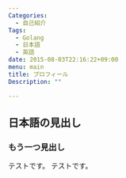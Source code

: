 ```yaml
---
Categories:
  - 自己紹介
Tags:
  - Golang
  - 日本語
  - 英語
date: 2015-08-03T22:16:22+09:00
menu: main
title: プロフィール
Description: ""

---
```


日本語の見出し
----------

### もう一つ見出し

テストです。
テストです。

